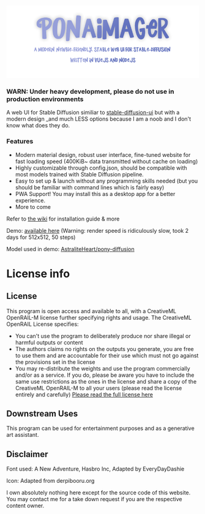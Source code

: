 <p align="center">
    <br>
    <img src="doc/assets/ponaimager_banner.png" width="600"/>
    <br>
<p>

### WARN: Under heavy development, please do not use in production environments

A web UI for Stable Diffusion similiar to [stable-diffusion-ui](https://github.com/AUTOMATIC1111/stable-diffusion-webui) but with a modern design _and much LESS options because I am a noob and I don't know what does they do.

### Features

- Modern material design, robust user interface, fine-tuned website for fast loading speed (400KiB~ data transmitted without cache on loading)
- Highly customizable through config.json, should be compatible with most models trained with Stable Diffusion pipeline.
- Easy to set up & launch without any programming skills needed (but you should be familiar with command lines which is fairly easy)
- PWA Support! You may install this as a desktop app for a better experience.
- More to come

Refer to [the wiki](https://github.com/GrieferPig/PonAImager-WebUI/wiki/) for installation guide & more

Demo: [available here](http://ec2-18-163-49-150.ap-east-1.compute.amazonaws.com:8080/) (Warning: render speed is ridiculously slow, took 2 days for 512x512, 50 steps)

Model used in demo: [AstraliteHeart/pony-diffusion](https://huggingface.co/AstraliteHeart/pony-diffusion)

# License info

## License

This program is open access and available to all, with a CreativeML OpenRAIL-M license further specifying rights and usage. The CreativeML OpenRAIL License specifies:

- You can't use the program to deliberately produce nor share illegal or harmful outputs or content
- The authors claims no rights on the outputs you generate, you are free to use them and are accountable for their use which must not go against the provisions set in the license
- You may re-distribute the weights and use the program commercially and/or as a service. If you do, please be aware you have to include the same use restrictions as the ones in the license and share a copy of the CreativeML OpenRAIL-M to all your users (please read the license entirely and carefully) [Please read the full license here](https://huggingface.co/spaces/CompVis/stable-diffusion-license)

## Downstream Uses

This program can be used for entertainment purposes and as a generative art assistant.

## Disclaimer

Font used: A New Adventure, Hasbro Inc, Adapted by EveryDayDashie

Icon: Adapted from derpibooru.org

I own absolutely nothing here except for the source code of this website. You may contact me for a take down request if you are the respective content owner.
